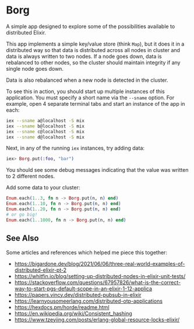 # Borg

A simple app designed to explore some of the possibilities available to distributed Elixir.

This app implements a simple key/value store (think `Map`), but it does it in a distributed way so that data is distributed across all nodes in cluster and data is always written to two nodes. If a node goes down, data is rebalanced to other nodes, so the cluster should maintain integrity if any single node goes down.

Data is also rebalanced when a new node is detected in the cluster.

To see this in action, you should start up multiple instances of this application.  You must specify a short name via the `--sname` option.  For example, open 4 separate terminal tabs and start an instance of the app in each:

```sh
iex --sname a@localhost -S mix
iex --sname b@localhost -S mix
iex --sname c@localhost -S mix
iex --sname d@localhost -S mix
```

Next, in any of the running `iex` instances, try adding data:

```elixir
iex> Borg.put(:foo, "bar")
```

You should see some debug messages indicating that the value was written to 2 different nodes.

Add some data to your cluster:

```elixir
Enum.each(1..3, fn n -> Borg.put(n, n) end)
Enum.each(1..10, fn n -> Borg.put(n, n) end)
Enum.each(1..20, fn n -> Borg.put(n, n) end)
# or go big!
Enum.each(1..1000, fn n -> Borg.put(n, n) end)
```

## See Also

Some articles and references which helped me piece this together:

- <https://bigardone.dev/blog/2021/06/06/three-real-world-examples-of-distributed-elixir-pt-2>
- <https://whitfin.io/blog/setting-up-distributed-nodes-in-elixir-unit-tests/>
- <https://stackoverflow.com/questions/67957826/what-is-the-correct-way-to-start-pgs-default-scope-in-an-elixir-1-12-applica>
- <https://papers.vincy.dev/distributed-pubsub-in-elixir>
- <https://learnyousomeerlang.com/distributed-otp-applications>
- <https://hexdocs.pm/horde/readme.html>
- <https://en.wikipedia.org/wiki/Consistent_hashing>
- <https://www.tzeyiing.com/posts/erlang-global-resource-locks-elixir/>
